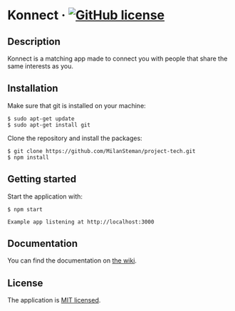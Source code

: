 # Konnect &middot; [![GitHub license](https://img.shields.io/badge/license-MIT-blue.svg)](./LICENSE)
## Description
Konnect is a matching app made to connect you with people that share the same interests as you.

## Installation
Make sure that git is installed on your machine:
```
$ sudo apt-get update
$ sudo apt-get install git
```

Clone the repository and install the packages:
```
$ git clone https://github.com/MilanSteman/project-tech.git
$ npm install
```

## Getting started
Start the application with:
```
$ npm start

Example app listening at http://localhost:3000
```

## Documentation
You can find the documentation on [the wiki](https://github.com/MilanSteman/project-tech/wiki).

## License
The application is [MIT licensed](./LICENSE).